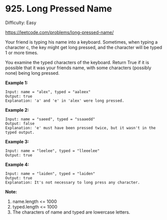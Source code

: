 # 925. Long Pressed Name

Difficulty: Easy

https://leetcode.com/problems/long-pressed-name/

Your friend is typing his name into a keyboard.  Sometimes, when typing a character c, the key might get long pressed, and the character will be typed 1 or more times.

You examine the typed characters of the keyboard.  Return True if it is possible that it was your friends name, with some characters (possibly none) being long pressed.

**Example 1:**
```
Input: name = "alex", typed = "aaleex"
Output: true
Explanation: 'a' and 'e' in 'alex' were long pressed.
```

**Example 2:**
```
Input: name = "saeed", typed = "ssaaedd"
Output: false
Explanation: 'e' must have been pressed twice, but it wasn't in the typed output.
```

**Example 3:**
```
Input: name = "leelee", typed = "lleeelee"
Output: true
```

**Example 4:**
```
Input: name = "laiden", typed = "laiden"
Output: true
Explanation: It's not necessary to long press any character.
```

**Note:**

1. name.length <= 1000
2. typed.length <= 1000
3. The characters of name and typed are lowercase letters.
